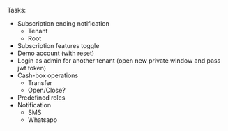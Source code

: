 ﻿Tasks:
- Subscription ending notification
  - Tenant
  - Root
- Subscription features toggle
- Demo account (with reset)
- Login as admin for another tenant (open new private window and pass jwt token)
- Cash-box operations
  - Transfer
  - Open/Close?
- Predefined roles
- Notification
  - SMS
  - Whatsapp